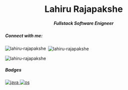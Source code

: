 <h1 align="center">Lahiru Rajapakshe</h1>
<h5 align="center">Fullstack Software Enigneer</h5>

<h5 align="left">Connect with me:</h5>
<p align="left">
</p>

<p><img align="left" src="https://github-readme-stats.vercel.app/api/top-langs?username=lahiru-rajapakshe&show_icons=true&locale=en&layout=compact" alt="lahiru-rajapakshe" /></p>

<p>&nbsp;<img align="center" src="https://github-readme-stats.vercel.app/api?username=lahiru-rajapakshe&show_icons=true&locale=en" alt="lahiru-rajapakshe" /></p>

<p><img align="center" src="https://github-readme-streak-stats.herokuapp.com/?user=lahiru-rajapakshe&" alt="lahiru-rajapakshe" /></p>

<h5 align="left">Badges</h5>


<a href="https://www.hackerrank.com/lahirurajapaksh1" target="_blank">![java](https://user-images.githubusercontent.com/66423576/167311227-13b12b62-40a2-47d1-b765-d874dbaa8a21.png) ![os](https://user-images.githubusercontent.com/66423576/168031688-c52d89ae-2fa7-4dda-a334-541668017f93.png)
</a>


